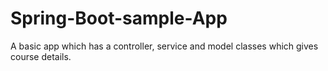 # Spring-Boot-sample-App
A basic app which has a controller, service and model classes which gives course details.
